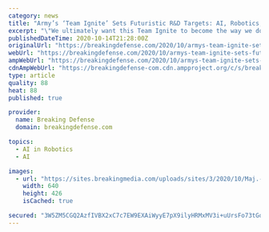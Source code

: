 ```yaml
---
category: news
title: "Army’s ‘Team Ignite’ Sets Futuristic R&D Targets: AI, Robotics, Autonomy"
excerpt: "\"We ultimately want this Team Ignite to become the way we do business -- it's increased collaboration with the right partners in the right events,\" says Maj. Gen. John George, head of Army Combat Capabilities and Development Command (CCDC)."
publishedDateTime: 2020-10-14T21:28:00Z
originalUrl: "https://breakingdefense.com/2020/10/armys-team-ignite-sets-futuristic-rd-targets-ai-robotics-autonomy/"
webUrl: "https://breakingdefense.com/2020/10/armys-team-ignite-sets-futuristic-rd-targets-ai-robotics-autonomy/"
ampWebUrl: "https://breakingdefense.com/2020/10/armys-team-ignite-sets-futuristic-rd-targets-ai-robotics-autonomy/amp/"
cdnAmpWebUrl: "https://breakingdefense-com.cdn.ampproject.org/c/s/breakingdefense.com/2020/10/armys-team-ignite-sets-futuristic-rd-targets-ai-robotics-autonomy/amp/"
type: article
quality: 88
heat: 88
published: true

provider:
  name: Breaking Defense
  domain: breakingdefense.com

topics:
  - AI in Robotics
  - AI

images:
  - url: "https://sites.breakingmedia.com/uploads/sites/3/2020/10/Maj.-Gen.-John-George.jpg"
    width: 640
    height: 426
    isCached: true

secured: "3W5ZM5CGQ2AzfIVBX2xC7c7EW9EXAiWyyE7pX9ilyHRMxMV3i+uUrsFo73tGqJ+0oNZ0gpTBhd49ceWsAG67ea556ji4caGPMpEQjBmayutax5+p5RluQOK+zU0gwrc8bI78wxommC9mNHrzh8V70p/UfDOtcb0yft4ovH65RAyD6qH+DzpzONcdKyhWr1MUIYZzbshH9LZL6Wd8o7D5OwG9YlEQWE27njttcyyZkVvq2KLVqVCRgwJ9Z3seCqb9mXsdMqFsZMiTx8srcUX65NS1iU6MoGuXl8hdq4zeDCFy7HWe4JhgOFAWW6e+FrVKJ1x1kIWiLBHr10M83khn0MZTtMcdpOviSCxujmsPrRw=;BVUAfR89+KVDgqzZDwPdqQ=="
---
```


